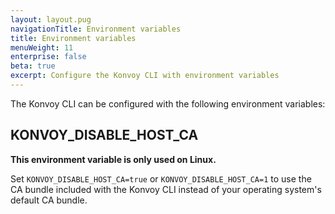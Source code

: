 ```yaml
---
layout: layout.pug
navigationTitle: Environment variables
title: Environment variables
menuWeight: 11
enterprise: false
beta: true
excerpt: Configure the Konvoy CLI with environment variables
---
```


The Konvoy CLI can be configured with the following environment variables:

## KONVOY_DISABLE_HOST_CA

**This environment variable is only used on Linux.**

Set `KONVOY_DISABLE_HOST_CA=true` or `KONVOY_DISABLE_HOST_CA=1` to use the CA bundle included with the Konvoy CLI instead of your operating system's default CA bundle.
